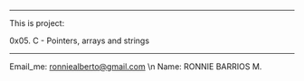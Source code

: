 *********************************************
This is project:

0x05. C - Pointers, arrays and strings
*********************************************

Email_me: ronniealberto@gmail.com \n
Name: RONNIE BARRIOS M.